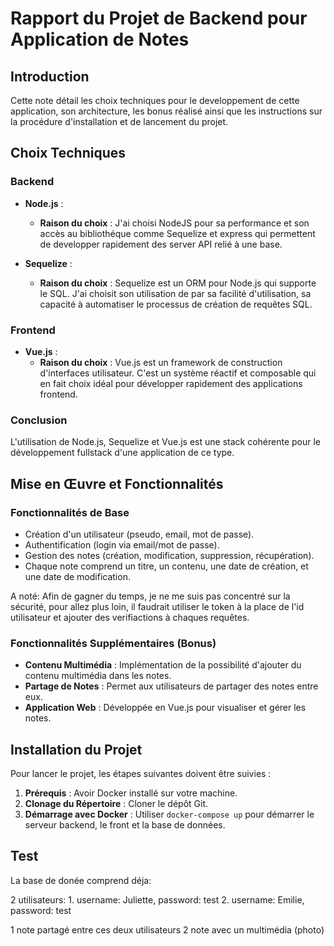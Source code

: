 # Rapport du Projet de Backend pour Application de Notes

## Introduction

Cette note détail les choix techniques pour le developpement de cette application, son architecture, les bonus réalisé ainsi que les instructions sur la procédure d'installation et de lancement du projet.

## Choix Techniques

### Backend

- **Node.js** : 
    - **Raison du choix** : J'ai choisi NodeJS pour sa performance et son accès au bibliothéque comme Sequelize et express qui permettent de developper rapidement des server API relié à une base.

- **Sequelize** : 
    - **Raison du choix** : Sequelize est un ORM pour Node.js qui supporte le SQL. J'ai choisit son utilisation de par sa facilité d'utilisation, sa capacité à automatiser le processus de création de requêtes SQL.

### Frontend

- **Vue.js** : 
    - **Raison du choix** : Vue.js est un framework de construction d'interfaces utilisateur. C'est un système réactif et composable qui en fait choix idéal pour développer rapidement des applications frontend.

### Conclusion

L'utilisation de Node.js, Sequelize et Vue.js est une stack cohérente pour le développement fullstack d'une application de ce type.

## Mise en Œuvre et Fonctionnalités

### Fonctionnalités de Base

- Création d'un utilisateur (pseudo, email, mot de passe).
- Authentification (login via email/mot de passe).
- Gestion des notes (création, modification, suppression, récupération).
- Chaque note comprend un titre, un contenu, une date de création, et une date de modification.

A noté: Afin de gagner du temps, je ne me suis pas concentré sur la sécurité, pour allez plus loin, il faudrait utiliser le token à la place de l'id utilisateur et ajouter des verifiactions à chaques requêtes.

### Fonctionnalités Supplémentaires (Bonus)

- **Contenu Multimédia** : Implémentation de la possibilité d'ajouter du contenu multimédia dans les notes.
- **Partage de Notes** : Permet aux utilisateurs de partager des notes entre eux.
- **Application Web** : Développée en Vue.js pour visualiser et gérer les notes.

## Installation du Projet

Pour lancer le projet, les étapes suivantes doivent être suivies :

1. **Prérequis** : Avoir Docker installé sur votre machine.
2. **Clonage du Répertoire** : Cloner le dépôt Git.
3. **Démarrage avec Docker** : Utiliser `docker-compose up` pour démarrer le serveur backend, le front et la base de données.

## Test

La base de donée comprend déja:

2 utilisateurs:
    1. username: Juliette, password: test
    2. username: Emilie, password: test

1 note partagé entre ces deux utilisateurs
2 note avec un multimédia (photo)
